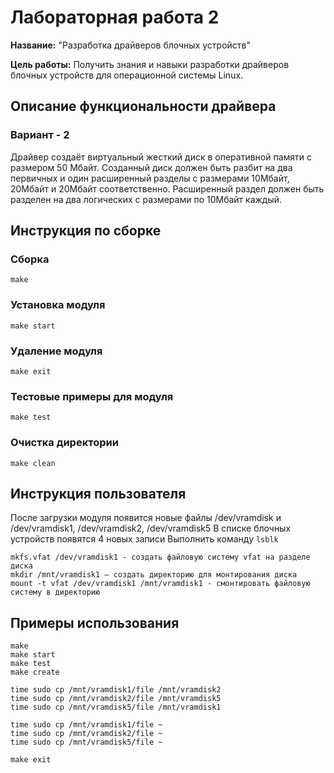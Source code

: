 # Лабораторная работа 2

**Название:** "Разработка драйверов блочных устройств"

**Цель работы:** Получить знания и навыки разработки драйверов блочных устройств для операционной системы Linux.

## Описание функциональности драйвера
### Вариант - 2
Драйвер создаёт виртуальный жесткий диск в оперативной  памяти с размером 50 Мбайт.
Созданный диск должен быть разбит на два первичных и один расширенный разделы с размерами
10Мбайт, 20Мбайт и 20Мбайт соответственно. Расширенный
раздел должен быть разделен на два логических с размерами
по 10Мбайт каждый.

## Инструкция по сборке

### Сборка
```
make
```
### Установка модуля
```
make start
```

### Удаление модуля
```
make exit
```

### Тестовые примеры для модуля
```
make test
```

### Очистка директории
```
make clean
```
## Инструкция пользователя

После загрузки модуля появится новые файлы /dev/vramdisk и /dev/vramdisk1, /dev/vramdisk2, /dev/vramdisk5
В списке блочных устройств появятся 4 новых записи
Выполнить команду `lsblk`
```
mkfs.vfat /dev/vramdisk1 - создать файловую систему vfat на разделе диска
mkdir /mnt/vramdisk1 – создать директорию для монтирования диска
mount -t vfat /dev/vramdisk1 /mnt/vramdisk1 - смонтировать файловую систему в директорию
```
## Примеры использования
```
make 
make start
make test
make create

time sudo cp /mnt/vramdisk1/file /mnt/vramdisk2
time sudo cp /mnt/vramdisk2/file /mnt/vramdisk5
time sudo cp /mnt/vramdisk5/file /mnt/vramdisk1

time sudo cp /mnt/vramdisk1/file ~
time sudo cp /mnt/vramdisk2/file ~
time sudo cp /mnt/vramdisk5/file ~

make exit
```
